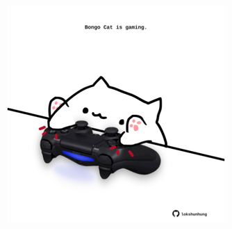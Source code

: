 <!-- built at 30/12/2021, 05:06:13 UTC -->
<p align="center">
  <img width="500" height="500" src="./ReadmeImage.svg">
</p>
